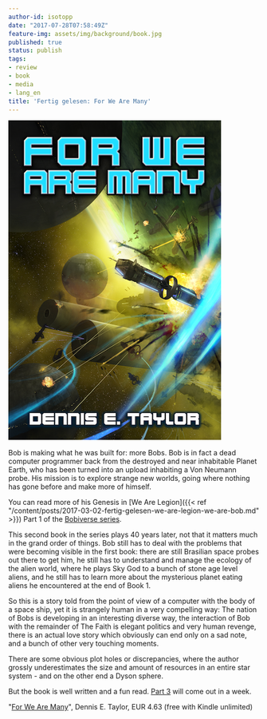 ```yaml
---
author-id: isotopp
date: "2017-07-28T07:58:49Z"
feature-img: assets/img/background/book.jpg
published: true
status: publish
tags:
- review
- book
- media
- lang_en
title: 'Fertig gelesen: For We Are Many'
---
```

[![](/uploads/2017/07/wearemany_final_small.png)](https://www.amazon.de/Are-Many-Bobiverse-Book-English-ebook/dp/B01MZI77C0)

Bob is making what he was built for: more Bobs. Bob is in fact a
dead computer programmer back from the destroyed and near
inhabitable Planet Earth, who has been turned into an upload
inhabiting a Von Neumann probe. His mission is to explore
strange new worlds, going where nothing has gone before and make
more of himself. 

You can read more of his Genesis in
[We Are Legion]({{< ref "/content/posts/2017-03-02-fertig-gelesen-we-are-legion-we-are-bob.md" >}})
Part 1 of the 
[Bobiverse series](https://www.amazon.de/gp/product/B073DCB98Y/ref=series_rw_dp_sw).

This second book in the series plays 40 years later, not that it
matters much in the grand order of things. Bob still has to deal
with the problems that were becoming visible in the first book:
there are still Brasilian space probes out there to get him, he
still has to understand and manage the ecology of the alien
world, where he plays Sky God to a bunch of stone age level
aliens, and he still has to learn more about the mysterious
planet eating aliens he encountered at the end of Book 1.

So this is a story told from the point of view of a computer
with the body of a space ship, yet it is strangely human in a
very compelling way: The nation of Bobs is developing in an
interesting diverse way, the interaction of Bob with the
remainder of The Faith is elegant politics and very human
revenge, there is an actual love story which obviously can end
only on a sad note, and a bunch of other very touching moments.

There are some obvious plot holes or discrepancies, where the
author grossly underestimates the size and amount of resources
in an entire star system - and on the other end a Dyson sphere.

But the book is well written and a fun read. 
[Part 3](https://www.amazon.de/These-Worlds-Bobiverse-Book-English-ebook/dp/B0736185ZL)
will come out in a week. 

"[For We Are Many](https://www.amazon.de/dp/B01MZI77C0)", Dennis E. Taylor,
EUR 4.63 (free with Kindle unlimited)
